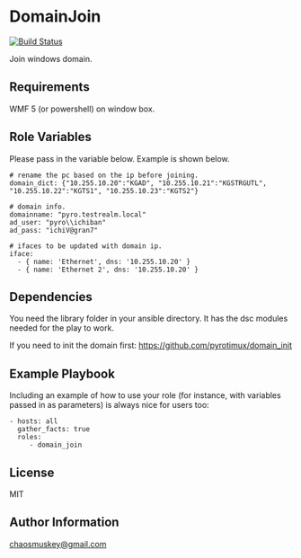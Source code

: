 DomainJoin
=========
[![Build Status](https://travis-ci.org/pyrotimux/domain_join.png?branch=master)](https://travis-ci.org/pyrotimux/domain_join)

Join windows domain.

Requirements
------------

WMF 5 (or powershell) on window box.

Role Variables
--------------
Please pass in the variable below. Example is shown below.
```
# rename the pc based on the ip before joining.
domain_dict: {"10.255.10.20":"KGAD", "10.255.10.21":"KGSTRGUTL", "10.255.10.22":"KGTS1", "10.255.10.23":"KGTS2"}

# domain info.
domainname: "pyro.testrealm.local"
ad_user: "pyro\\ichiban"
ad_pass: "ichiV@gran7"

# ifaces to be updated with domain ip.
iface:
  - { name: 'Ethernet', dns: '10.255.10.20' }
  - { name: 'Ethernet 2', dns: '10.255.10.20' }
```

Dependencies
------------

You need the library folder in your ansible directory. It has the dsc modules needed for the play to work.

If you need to init the domain first:
https://github.com/pyrotimux/domain_init

Example Playbook
----------------

Including an example of how to use your role (for instance, with variables passed in as parameters) is always nice for users too:
```
- hosts: all
  gather_facts: true
  roles:
     - domain_join
```

License
-------

MIT

Author Information
------------------

chaosmuskey@gmail.com
